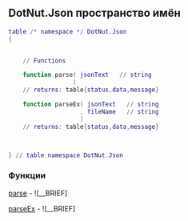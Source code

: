 ## DotNut.Json пространство имён
```lua
table /* namespace */ DotNut.Json
{


    // Functions

    function parse( jsonText   // string
                  )
    // returns: table{status,data,message}

    function parseEx( jsonText   // string
                    , fileName   // string
                    )
    // returns: table{status,data,message}



} // table namespace DotNut.Json
```


### Функции


[parse](../DotNut/Json/parse.md) - ![__BRIEF]


[parseEx](../DotNut/Json/parseEx.md) - ![__BRIEF]

